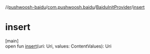 //[pushwoosh-baidu](../../../index.md)/[com.pushwoosh.baidu](../index.md)/[BaiduInitProvider](index.md)/[insert](insert.md)

# insert

[main]\
open fun [insert](insert.md)(uri: Uri, values: ContentValues): Uri
